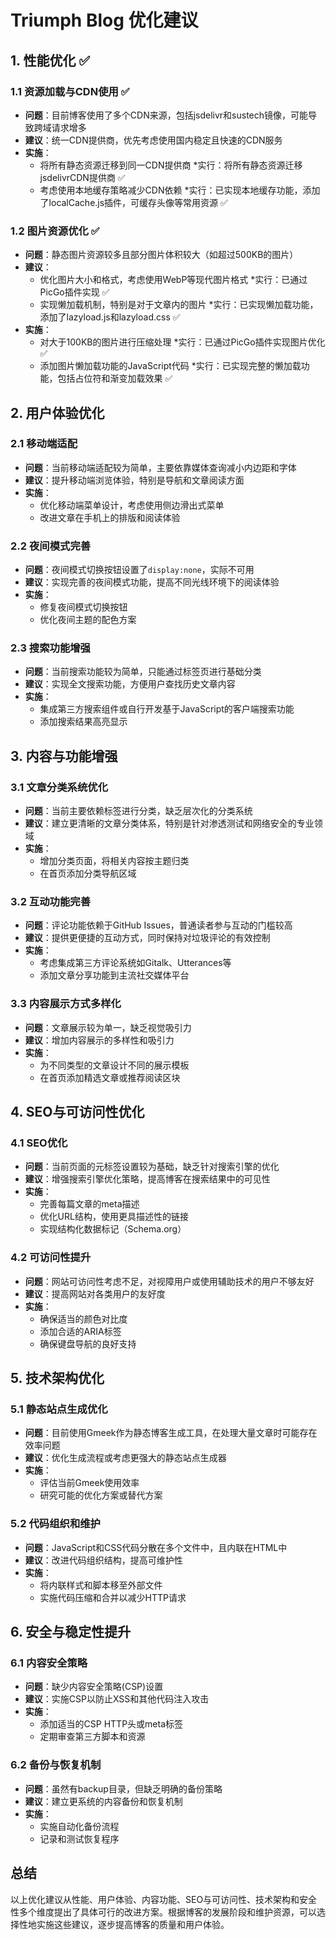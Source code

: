 # Triumph Blog 优化建议

## 1. 性能优化 ✅

### 1.1 资源加载与CDN使用 ✅
- **问题**：目前博客使用了多个CDN来源，包括jsdelivr和sustech镜像，可能导致跨域请求增多
- **建议**：统一CDN提供商，优先考虑使用国内稳定且快速的CDN服务
- **实施**：
  - 将所有静态资源迁移到同一CDN提供商
  *实行：将所有静态资源迁移jsdelivrCDN提供商 ✅
  - 考虑使用本地缓存策略减少CDN依赖
  *实行：已实现本地缓存功能，添加了localCache.js插件，可缓存头像等常用资源 ✅

### 1.2 图片资源优化 ✅
- **问题**：静态图片资源较多且部分图片体积较大（如超过500KB的图片）
- **建议**：
  - 优化图片大小和格式，考虑使用WebP等现代图片格式
  *实行：已通过PicGo插件实现 ✅
  - 实现懒加载机制，特别是对于文章内的图片
  *实行：已实现懒加载功能，添加了lazyload.js和lazyload.css ✅
- **实施**：
  - 对大于100KB的图片进行压缩处理
  *实行：已通过PicGo插件实现图片优化 ✅
  - 添加图片懒加载功能的JavaScript代码
  *实行：已实现完整的懒加载功能，包括占位符和渐变加载效果 ✅

## 2. 用户体验优化

### 2.1 移动端适配
- **问题**：当前移动端适配较为简单，主要依靠媒体查询减小内边距和字体
- **建议**：提升移动端浏览体验，特别是导航和文章阅读方面
- **实施**：
  - 优化移动端菜单设计，考虑使用侧边滑出式菜单
  - 改进文章在手机上的排版和阅读体验

### 2.2 夜间模式完善
- **问题**：夜间模式切换按钮设置了`display:none`，实际不可用
- **建议**：实现完善的夜间模式功能，提高不同光线环境下的阅读体验
- **实施**：
  - 修复夜间模式切换按钮
  - 优化夜间主题的配色方案

### 2.3 搜索功能增强
- **问题**：当前搜索功能较为简单，只能通过标签页进行基础分类
- **建议**：实现全文搜索功能，方便用户查找历史文章内容
- **实施**：
  - 集成第三方搜索组件或自行开发基于JavaScript的客户端搜索功能
  - 添加搜索结果高亮显示

## 3. 内容与功能增强

### 3.1 文章分类系统优化
- **问题**：当前主要依赖标签进行分类，缺乏层次化的分类系统
- **建议**：建立更清晰的文章分类体系，特别是针对渗透测试和网络安全的专业领域
- **实施**：
  - 增加分类页面，将相关内容按主题归类
  - 在首页添加分类导航区域

### 3.2 互动功能完善
- **问题**：评论功能依赖于GitHub Issues，普通读者参与互动的门槛较高
- **建议**：提供更便捷的互动方式，同时保持对垃圾评论的有效控制
- **实施**：
  - 考虑集成第三方评论系统如Gitalk、Utterances等
  - 添加文章分享功能到主流社交媒体平台

### 3.3 内容展示方式多样化
- **问题**：文章展示较为单一，缺乏视觉吸引力
- **建议**：增加内容展示的多样性和吸引力
- **实施**：
  - 为不同类型的文章设计不同的展示模板
  - 在首页添加精选文章或推荐阅读区块

## 4. SEO与可访问性优化

### 4.1 SEO优化
- **问题**：当前页面的元标签设置较为基础，缺乏针对搜索引擎的优化
- **建议**：增强搜索引擎优化策略，提高博客在搜索结果中的可见性
- **实施**：
  - 完善每篇文章的meta描述
  - 优化URL结构，使用更具描述性的链接
  - 实现结构化数据标记（Schema.org）

### 4.2 可访问性提升
- **问题**：网站可访问性考虑不足，对视障用户或使用辅助技术的用户不够友好
- **建议**：提高网站对各类用户的友好度
- **实施**：
  - 确保适当的颜色对比度
  - 添加合适的ARIA标签
  - 确保键盘导航的良好支持

## 5. 技术架构优化

### 5.1 静态站点生成优化
- **问题**：目前使用Gmeek作为静态博客生成工具，在处理大量文章时可能存在效率问题
- **建议**：优化生成流程或考虑更强大的静态站点生成器
- **实施**：
  - 评估当前Gmeek使用效率
  - 研究可能的优化方案或替代方案

### 5.2 代码组织和维护
- **问题**：JavaScript和CSS代码分散在多个文件中，且内联在HTML中
- **建议**：改进代码组织结构，提高可维护性
- **实施**：
  - 将内联样式和脚本移至外部文件
  - 实施代码压缩和合并以减少HTTP请求

## 6. 安全与稳定性提升

### 6.1 内容安全策略
- **问题**：缺少内容安全策略(CSP)设置
- **建议**：实施CSP以防止XSS和其他代码注入攻击
- **实施**：
  - 添加适当的CSP HTTP头或meta标签
  - 定期审查第三方脚本和资源

### 6.2 备份与恢复机制
- **问题**：虽然有backup目录，但缺乏明确的备份策略
- **建议**：建立更系统的内容备份和恢复机制
- **实施**：
  - 实施自动化备份流程
  - 记录和测试恢复程序

## 总结

以上优化建议从性能、用户体验、内容功能、SEO与可访问性、技术架构和安全性多个维度提出了具体可行的改进方案。根据博客的发展阶段和维护资源，可以选择性地实施这些建议，逐步提高博客的质量和用户体验。 